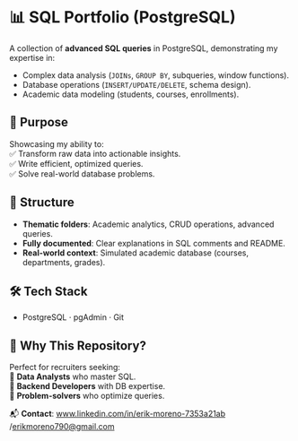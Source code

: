 # 📊 SQL Portfolio (PostgreSQL)  

A collection of **advanced SQL queries** in PostgreSQL, demonstrating my expertise in:  
- Complex data analysis (`JOINs`, `GROUP BY`, subqueries, window functions).  
- Database operations (`INSERT/UPDATE/DELETE`, schema design).  
- Academic data modeling (students, courses, enrollments).  

## 🎯 Purpose  
Showcasing my ability to:  
✅ Transform raw data into actionable insights.  
✅ Write efficient, optimized queries.  
✅ Solve real-world database problems.  

## 📂 Structure  
- **Thematic folders**: Academic analytics, CRUD operations, advanced queries.  
- **Fully documented**: Clear explanations in SQL comments and README.  
- **Real-world context**: Simulated academic database (courses, departments, grades).  

## 🛠 Tech Stack  
- PostgreSQL · pgAdmin · Git  

## 🌟 Why This Repository?  
Perfect for recruiters seeking:  
🔹 **Data Analysts** who master SQL.  
🔹 **Backend Developers** with DB expertise.  
🔹 **Problem-solvers** who optimize queries.  

📬 **Contact**: www.linkedin.com/in/erik-moreno-7353a21ab /erikmoreno790@gmail.com 
